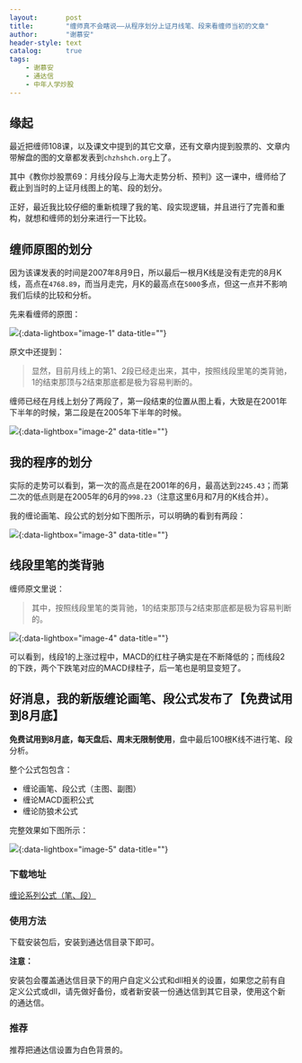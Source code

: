 ```yaml
---
layout:       post
title:        "缠师真不会瞎说——从程序划分上证月线笔、段来看缠师当初的文章"
author:       "谢慕安"
header-style: text
catalog:      true
tags:
    - 谢慕安
    - 通达信
    - 中年人学炒股
---
```


## 缘起

最近把缠师108课，以及课文中提到的其它文章，还有文章内提到股票的、文章内带解盘的图的文章都发表到`chzhshch.org`上了。

其中《教你炒股票69：月线分段与上海大走势分析、预判》这一课中，缠师给了截止到当时的上证月线图上的笔、段的划分。

正好，最近我比较仔细的重新梳理了我的笔、段实现逻辑，并且进行了完善和重构，就想和缠师的划分来进行一下比较。



## 缠师原图的划分

因为该课发表的时间是2007年8月9日，所以最后一根月K线是没有走完的8月K线，高点在`4768.89`，而当月走完，月K的最高点在`5000`多点，但这一点并不影响我们后续的比较和分析。



先来看缠师的原图：

[![](/img/czsc/20070809-0627.jpg)](/img/czsc/20070809-0627.jpg){:data-lightbox="image-1" data-title=""}



原文中还提到：

> 显然，目前月线上的第1、2段已经走出来，其中，按照线段里笔的类背驰，1的结束那顶与2结束那底都是极为容易判断的。



缠师已经在月线上划分了两段了，第一段结束的位置从图上看，大致是在2001年下半年的时候，第二段是在2005年下半年的时候。

[![](/img/in-post/20240818-1.png)](/img/in-post/20240818-1.png){:data-lightbox="image-2" data-title=""}



## 我的程序的划分


实际的走势可以看到，第一次的高点是在2001年的6月，最高达到`2245.43`；而第二次的低点则是在2005年的6月的`998.23`（注意这里6月和7月的K线合并）。


我的缠论画笔、段公式的划分如下图所示，可以明确的看到有两段：

[![](/img/in-post/20240818-2.png)](/img/in-post/20240818-2.png){:data-lightbox="image-3" data-title=""}


## 线段里笔的类背驰

缠师原文里说：

> 其中，按照线段里笔的类背驰，1的结束那顶与2结束那底都是极为容易判断的。


[![](/img/in-post/20240818-3.png)](/img/in-post/20240818-3.png){:data-lightbox="image-4" data-title=""}


可以看到，线段1的上涨过程中，MACD的红柱子确实是在不断降低的；而线段2的下跌，两个下跌笔对应的MACD绿柱子，后一笔也是明显变短了。



## 好消息，我的新版缠论画笔、段公式发布了【免费试用到8月底】

**免费试用到8月底，每天盘后、周末无限制使用**，盘中最后100根K线不进行笔、段分析。



整个公式包包含：

- 缠论画笔、段公式（主图、副图）
- 缠论MACD面积公式
- 缠论防狼术公式



完整效果如下图所示：


[![](/img/in-post/20240818-4.png)](/img/in-post/20240818-4.png){:data-lightbox="image-5" data-title=""}



### 下载地址

[缠论系列公式（笔、段）](https://download.chzhshch.org/tdx-czsc-setup-2.0.exe)



### 使用方法

下载安装包后，安装到通达信目录下即可。



**注意：**

安装包会覆盖通达信目录下的用户自定义公式和dll相关的设置，如果您之前有自定义公式或dll，请先做好备份，或者新安装一份通达信到其它目录，使用这个新的通达信。



### 推荐

推荐把通达信设置为白色背景的。



